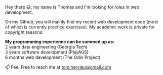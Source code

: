 Hey there 😃, my name is Thomas and I'm looking for roles in web development.

On my Github, you will mainly find my recent web development code (most of which is currently practice exercises). My academic work is private for copyright reasons.

**My programming experience can be summed up as:**  
2 years data engineering (Georgia Tech)  
3 years software development (PlayAGS)  
6 months web development (The Odin Project)

📫 Feel Free to reach me at tom.hervieu@gmail.com
